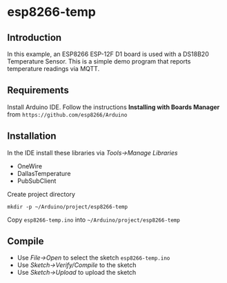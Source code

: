 # esp8266-temp

## Introduction
In this example, an ESP8266 ESP-12F D1 board is used with a DS18B20
Temperature Sensor.  This is a simple demo program that reports
temperature readings via MQTT.

## Requirements
Install Arduino IDE. Follow the instructions **Installing with Boards Manager**
from `https://github.com/esp8266/Arduino`

## Installation
In the IDE install these libraries via *Tools->Manage Libraries*
* OneWire
* DallasTemperature
* PubSubClient

Create project directory
```
mkdir -p ~/Arduino/project/esp8266-temp
```

Copy `esp8266-temp.ino` into `~/Arduino/project/esp8266-temp`

## Compile
* Use *File->Open* to select the sketch `esp8266-temp.ino`
* Use *Sketch->Verify/Compile* to the sketch
* Use *Sketch->Upload* to upload the sketch
